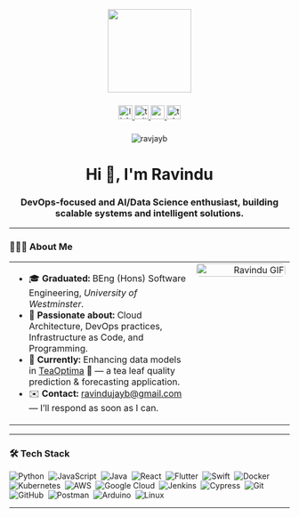 <div align="center">
  <img height="150" src="https://media0.giphy.com/media/v1.Y2lkPTc5MGI3NjExbjlkc2V6NnBsc2IxODZ6aDJybThocDV6ZGZxeDl2c3prY3ByNGszbyZlcD12MV9pbnRlcm5hbF9naWZfYnlfaWQmY3Q9Zw/Y4ak9Ki2GZCbJxAnJD/giphy.gif"  />
</div>

###

<div align="center">
  <a href="https://www.linkedin.com/in/ravindu-j-bandara/" target="_blank">
    <img src="https://img.shields.io/static/v1?message=LinkedIn&logo=linkedin&label=&color=0077B5&logoColor=white&labelColor=&style=for-the-badge" height="25" alt="linkedin logo"  />
  </a>
  <a href="https://x.com/RedB97" target="_blank">
    <img src="https://img.shields.io/static/v1?message=Twitter&logo=x&label=&color=1DA1F2&logoColor=white&labelColor=&style=for-the-badge" height="25" alt="twitter logo"  />
  </a>
  <a href="mailto:ravindujayb@gmail.com" target="_blank">
    <img src="https://img.shields.io/static/v1?message=Gmail&logo=gmail&label=&color=FF0000&logoColor=white&labelColor=&style=for-the-badge" height="25" alt="gmail logo"  />
  </a>
  <a href="https://t.me/RavJayB" target="_blank">
    <img src="https://img.shields.io/static/v1?message=Telegram&logo=telegram&label=&color=2CA5E0&logoColor=white&labelColor=&style=for-the-badge" height="25" alt="telegram logo"  />
  </a>
</div>

###

<!-- <div align="center">
  <img src="https://visitor-badge.laobi.icu/badge?page_id=RavJayB&"  />
</div> -->
<p align="center">
  <img src="https://komarev.com/ghpvc/?username=ravjayb&label=Visitors&color=0e75b6&style=flat" alt="ravjayb" />
</p>

###

<h1 align="center">Hi 👋, I'm Ravindu</h1>
<h3 align="center"> DevOps-focused and AI/Data Science enthusiast, building scalable systems and intelligent solutions.</h3>


---

### 👨🏻‍💻 About Me

<!-- Two-column layout: left = text (HTML list), right = image -->
<table>
  <tr>
    <td valign="top" width="65%">
      <ul>
        <li>🎓 <strong>Graduated:</strong> BEng (Hons) Software Engineering, <em>University of Westminster</em>.</li>
        <li>🌱 <strong>Passionate about:</strong> Cloud Architecture, DevOps practices, Infrastructure as Code, and Programming.</li>
        <li>🔭 <strong>Currently:</strong> Enhancing data models in <a href="https://github.com/RavJayB/TeaOptima">TeaOptima</a> 🍃 — a tea leaf quality prediction &amp; forecasting application.</li>
        <li>✉️ <strong>Contact:</strong> <a href="mailto:ravindujayb@gmail.com">ravindujayb@gmail.com</a> — I’ll respond as soon as I can.</li>
      </ul>
    </td>
    <td valign="top" width="35%" align="right">
      <!-- <img src="https://media0.giphy.com/media/v1.Y2lkPTc5MGI3NjExbjlkc2V6NnBsc2IxODZ6aDJybThocDV6ZGZxeDl2c3prY3ByNGszbyZlcD12MV9pbnRlcm5hbF9naWZfYnlfaWQmY3Q9Zw/Y4ak9Ki2GZCbJxAnJD/giphy.gif"
           alt="Ravindu GIF"
           style="max-width:320px; width:100%; height:auto; border-radius:6px;" /> -->
      <img height="180em" src="https://github-readme-stats-eight-theta.vercel.app/api/top-langs/?username=tlmanz&layout=compact&langs_count=8&theme=tokyonight" alt="Ravindu GIF"
           style="max-width:320px; width:100%; height:auto; border-radius:6px;"/>
    </td>
  </tr>
</table>


---

### 🛠 Tech Stack

![Python](https://img.shields.io/badge/-Python-05122A?style=flat&logo=python)&nbsp;
![JavaScript](https://img.shields.io/badge/-JavaScript-05122A?style=flat&logo=javascript)&nbsp;
![Java](https://img.shields.io/badge/-Java-05122A?style=flat&logo=Java&logoColor=FFA518)&nbsp;
![React](https://img.shields.io/badge/-React-05122A?style=flat&logo=react)&nbsp;
![Flutter](https://img.shields.io/badge/-Flutter-05122A?style=flat&logo=Flutter)&nbsp;
![Swift](https://img.shields.io/badge/-Swift-05122A?style=flat&logo=Swift)&nbsp;
![Docker](https://img.shields.io/badge/-Docker-05122A?style=flat&logo=docker)&nbsp;
![Kubernetes](https://img.shields.io/badge/-Kubernetes-05122A?style=flat&logo=kubernetes)&nbsp;
![AWS](https://img.shields.io/badge/-AWS-05122A?style=flat&logo=amazon-aws)&nbsp;
![Google Cloud](https://img.shields.io/badge/-Google_Cloud-05122A?style=flat&logo=googlecloud)&nbsp;
![Jenkins](https://img.shields.io/badge/-Jenkins-05122A?style=flat&logo=jenkins)&nbsp;
![Cypress](https://img.shields.io/badge/-Cypress-05122A?style=flat&logo=Cypress)&nbsp;
![Git](https://img.shields.io/badge/-Git-05122A?style=flat&logo=git)&nbsp;
![GitHub](https://img.shields.io/badge/-GitHub-05122A?style=flat&logo=github)&nbsp;
![Postman](https://img.shields.io/badge/-Postman-05122A?style=flat&logo=Postman)&nbsp;
![Arduino](https://img.shields.io/badge/-Arduino-05122A?style=flat&logo=Arduino&logoColor=00979D)&nbsp;
![Linux](https://img.shields.io/badge/-Linux-05122A?style=flat&logo=Linux)&nbsp;

---


